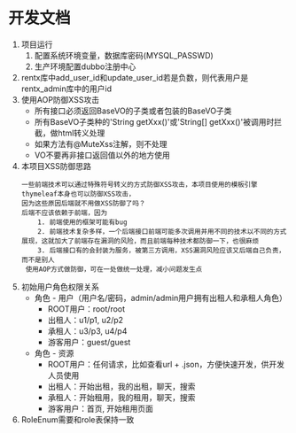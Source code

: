 # 开发文档

1. 项目运行
    1. 配置系统环境变量，数据库密码(MYSQL_PASSWD)
    2. 生产环境配置dubbo注册中心
2. rentx库中add_user_id和update_user_id若是负数，则代表用户是rentx_admin库中的用户id
3. 使用AOP防御XSS攻击
    - 所有接口必须返回BaseVO的子类或者包装的BaseVO子类
    - 所有BaseVO子类种的'String getXxx()'或'String[] getXxx()'被调用时拦截，做html转义处理
    - 如果方法有@MuteXss注解，则不处理
    - VO不要再非接口返回值以外的地方使用
4. 本项目XSS防御思路
    ```
    一些前端技术可以通过特殊符号转义的方式防御XSS攻击，本项目使用的模板引擎thymeleaf本身也可以防御XSS攻击，
    因为这些原因后端就不用做XSS防御了吗？
    后端不应该依赖于前端，因为
        1. 前端使用的框架可能有bug
        2. 前端技术复杂多样，一个后端接口前端可能多次调用并用不同的技术以不同的方式展现，这就加大了前端存在漏洞的风险，而且前端每种技术都防御一下，也很麻烦
        3. 后端接口有的会封装为服务，被第三方调用，XSS漏洞风险应该又后端自己负责，而不是别人
     使用AOP方式做防御，可在一处做统一处理，减小问题发生点
    ```
5. 初始用户角色权限关系
    - 角色 - 用户（用户名/密码，admin/admin用户拥有出租人和承租人角色）
        - ROOT用户：root/root
        - 出租人：u1/p1, u2/p2
        - 承租人：u3/p3, u4/p4
        - 游客用户：guest/guest
    - 角色 - 资源
        - ROOT用户：任何请求，比如查看url + .json，方便快速开发，供开发人员使用
        - 出租人：开始出租，我的出租，聊天，搜索
        - 承租人：开始租用，我的租用，聊天，搜索
        - 游客用户：首页, 开始租用页面
6. RoleEnum需要和role表保持一致